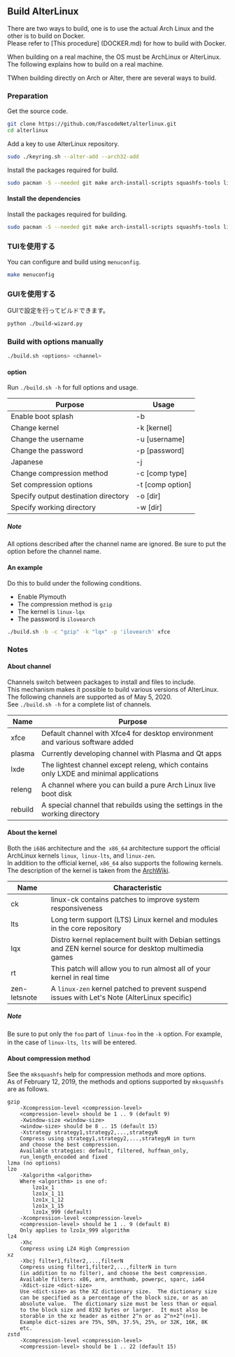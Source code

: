 ## Build AlterLinux
There are two ways to build, one is to use the actual Arch Linux and the other is to build on Docker.  
Please refer to [This procedure] (DOCKER.md) for how to build with Docker.  
  
When building on a real machine, the OS must be ArchLinux or AlterLinux.
The following explains how to build on a real machine.  
  
TWhen building directly on Arch or Alter, there are several ways to build.  

### Preparation

Get the source code.

```bash
git clone https://github.com/FascodeNet/alterlinux.git
cd alterlinux
```

Add a key to use AlterLinux repository.

```bash
sudo ./keyring.sh --alter-add --arch32-add
```

Install the packages required for build.

```bash
sudo pacman -S --needed git make arch-install-scripts squashfs-tools libisoburn dosfstools lynx archiso
```

#### Install the dependencies
Install the packages required for building.  

```bash
sudo pacman -S --needed git make arch-install-scripts squashfs-tools libisoburn dosfstools lynx archiso
```

### TUIを使用する
You can configure and build using `menuconfig`.  

```bash
make menuconfig
```

### GUIを使用する
GUIで設定を行ってビルドできます。

```bash
python ./build-wizard.py
```

### Build with options manually

```bash
./build.sh <options> <channel>
``` 

#### option
Run `./build.sh -h` for full options and usage.  

 Purpose | Usage
--- | ---
 Enable boot splash | -b
 Change kernel | -k [kernel]
 Change the username | -u [username]
 Change the password | -p [password]
 Japanese | -j
 Change compression method | -c [comp type]
 Set compression options | -t [comp option]
 Specify output destination directory | -o [dir]
 Specify working directory | -w [dir]

##### Note
All options described after the channel name are ignored. Be sure to put the option before the channel name. 

#### An example
Do this to build under the following conditions.

- Enable Plymouth
- The compression method is `gzip`
- The kernel is `linux-lqx`
- The password is `ilovearch`

```bash
./build.sh -b -c "gzip" -k "lqx" -p 'ilovearch' xfce
```

### Notes

#### About channel
Channels switch between packages to install and files to include.  
This mechanism makes it possible to build various versions of AlterLinux.  
The following channels are supported as of May 5, 2020.  
See `./build.sh -h` for a complete list of channels.

Name | Purpose
--- | ---
xfce | Default channel with Xfce4 for desktop environment and various software added
plasma | Currently developing channel with Plasma and Qt apps
lxde | The lightest channel except releng, which contains only LXDE and minimal applications
releng | A channel where you can build a pure Arch Linux live boot disk
rebuild | A special channel that rebuilds using the settings in the working directory


#### About the kernel
Both the `i686` architecture and the` x86_64` architecture support the official ArchLinux kernels `linux`,` linux-lts`, and `linux-zen`.  
In addition to the official kernel, `x86_64` also supports the following kernels.  
The description of the kernel is taken from the [ArchWiki](https://wiki.archlinux.jp/index.php/%E3%82%AB%E3%83%BC%E3%83%8D%E3%83%AB).

Name | Characteristic
--- | ---
ck | linux-ck contains patches to improve system responsiveness
lts | Long term support (LTS) Linux kernel and modules in the core repository
lqx | Distro kernel replacement built with Debian settings and ZEN kernel source for desktop multimedia games
rt | This patch will allow you to run almost all of your kernel in real time
zen-letsnote | A `linux-zen` kernel patched to prevent suspend issues with Let's Note (AlterLinux specific)

##### Note
Be sure to put only the `foo` part of` linux-foo` in the `-k` option. For example, in the case of `linux-lts`,` lts` will be entered.　　


#### About compression method
See the `mksquashfs` help for compression methods and more options.  
As of February 12, 2019, the methods and options supported by `mksquashfs` are as follows.  

```
gzip
    -Xcompression-level <compression-level>
    <compression-level> should be 1 .. 9 (default 9)
    -Xwindow-size <window-size>
    <window-size> should be 8 .. 15 (default 15)
    -Xstrategy strategy1,strategy2,...,strategyN
    Compress using strategy1,strategy2,...,strategyN in turn
    and choose the best compression.
    Available strategies: default, filtered, huffman_only,
    run_length_encoded and fixed
lzma (no options)
lzo
    -Xalgorithm <algorithm>
    Where <algorithm> is one of:
        lzo1x_1
        lzo1x_1_11
        lzo1x_1_12
        lzo1x_1_15
        lzo1x_999 (default)
    -Xcompression-level <compression-level>
    <compression-level> should be 1 .. 9 (default 8)
    Only applies to lzo1x_999 algorithm
lz4
    -Xhc
    Compress using LZ4 High Compression
xz
    -Xbcj filter1,filter2,...,filterN
    Compress using filter1,filter2,...,filterN in turn
    (in addition to no filter), and choose the best compression.
    Available filters: x86, arm, armthumb, powerpc, sparc, ia64
    -Xdict-size <dict-size>
    Use <dict-size> as the XZ dictionary size.  The dictionary size
    can be specified as a percentage of the block size, or as an
    absolute value.  The dictionary size must be less than or equal
    to the block size and 8192 bytes or larger.  It must also be
    storable in the xz header as either 2^n or as 2^n+2^(n+1).
    Example dict-sizes are 75%, 50%, 37.5%, 25%, or 32K, 16K, 8K
    etc.
zstd
    -Xcompression-level <compression-level>
    <compression-level> should be 1 .. 22 (default 15)
```